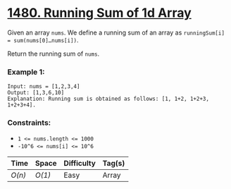 # [1480. Running Sum of 1d Array](https://leetcode.com/problems/running-sum-of-1d-array/)

Given an array `nums`. We define a running sum of an array as `runningSum[i] = sum(nums[0]…nums[i])`.

Return the running sum of `nums`.

### Example 1:

```
Input: nums = [1,2,3,4]
Output: [1,3,6,10]
Explanation: Running sum is obtained as follows: [1, 1+2, 1+2+3, 1+2+3+4].
```

### Constraints:

- `1 <= nums.length <= 1000`
- `-10^6 <= nums[i] <= 10^6`

| Time   | Space  | Difficulty | Tag(s) |
| ------ | ------ | ---------- | ------ |
| _O(n)_ | _O(1)_ | Easy       | Array  |
